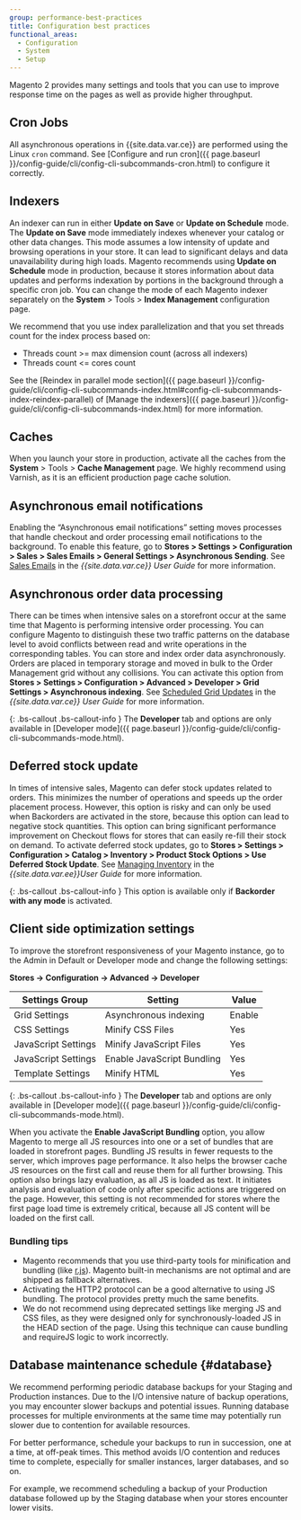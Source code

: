 ```yaml
---
group: performance-best-practices
title: Configuration best practices
functional_areas:
  - Configuration
  - System
  - Setup
---
```


Magento 2 provides many settings and tools that you can use to improve response time on the pages as well as provide higher throughput.

## Cron Jobs

All asynchronous operations in {{site.data.var.ce}} are performed using the Linux `cron` command. See [Configure and run cron]({{ page.baseurl }}/config-guide/cli/config-cli-subcommands-cron.html) to configure it correctly.

## Indexers

An indexer can run in either **Update on Save** or **Update on Schedule** mode. The **Update on Save** mode immediately indexes whenever your catalog or other data changes. This mode assumes a low intensity of update and browsing operations in your store. It can lead to significant delays and data unavailability during high loads. Magento recommends using **Update on Schedule** mode in production, because it stores information about data updates and performs indexation by portions in the background through a specific cron job. You can change the mode of each Magento indexer separately on the  **System** > Tools > **Index Management** configuration page.

We recommend that you use index parallelization and that you set threads count for the index process based on:
- Threads count >= max dimension count (across all indexers)
- Threads count <= cores count

See the [Reindex in parallel mode section]({{ page.baseurl }}/config-guide/cli/config-cli-subcommands-index.html#config-cli-subcommands-index-reindex-parallel) of [Manage the indexers]({{ page.baseurl }}/config-guide/cli/config-cli-subcommands-index.html) for more information.

## Caches

When you launch your store in production, activate all the caches from the **System** > Tools > **Cache Management** page. We highly recommend using Varnish, as it is an efficient production page cache solution.

## Asynchronous email notifications

Enabling the “Asynchronous email notifications” setting moves processes that handle checkout and order processing email notifications to the background. To enable this feature, go to **Stores > Settings > Configuration > Sales > Sales Emails > General Settings > Asynchronous Sending**. See [Sales Emails](http://docs.magento.com/m2/ce/user_guide/configuration/sales/sales-emails.html) in the _{{site.data.var.ce}} User Guide_ for more information.

## Asynchronous order data processing

There can be times when intensive sales on a storefront occur at the same time that Magento is performing intensive order processing. You can configure Magento to distinguish these two traffic patterns on the database level to avoid conflicts between read and write operations in the corresponding tables. You can store and index order data asynchronously. Orders are placed in temporary storage and moved in bulk to the Order Management grid without any collisions. You can activate this option from **Stores > Settings > Configuration > Advanced > Developer > Grid Settings > Asynchronous indexing**. See [Scheduled Grid Updates](http://docs.magento.com/m2/ce/user_guide/sales/order-grid-updates-schedule.html) in the _{{site.data.var.ce}} User Guide_ for more information.

{: .bs-callout .bs-callout-info }
The **Developer** tab and options are only available in [Developer mode]({{ page.baseurl }}/config-guide/cli/config-cli-subcommands-mode.html).

## Deferred stock update

In times of intensive sales,  Magento can defer stock updates related to orders. This minimizes the number of operations and speeds up the order placement process. However, this option is risky and can only be used when Backorders are activated in the store, because this option can lead to negative stock quantities. This option can bring significant performance improvement on Checkout flows for stores that can easily re-fill their stock on demand. To activate deferred stock updates, go to **Stores > Settings > Configuration > Catalog > Inventory > Product Stock Options > Use Deferred Stock Update**. See [Managing Inventory](http://docs.magento.com/m2/ee/user_guide/catalog/inventory.html) in the _{{site.data.var.ee}}User Guide_ for more information.

{: .bs-callout .bs-callout-info }
This option is available only if **Backorder with any mode** is activated.

## Client side optimization settings

To improve the storefront responsiveness of your Magento instance, go to the Admin in Default or Developer mode and change the following settings:

**Stores -> Configuration -> Advanced -> Developer**

| Settings Group      | Setting                    | Value  |
| ------------------- | -------------------------- | ------ |
| Grid Settings       | Asynchronous indexing      | Enable |
| CSS Settings        | Minify CSS Files           | Yes    |
| JavaScript Settings | Minify JavaScript Files    | Yes    |
| JavaScript Settings | Enable JavaScript Bundling | Yes    |
| Template Settings   | Minify HTML                | Yes    |

{: .bs-callout .bs-callout-info }
The **Developer** tab and options are only available in [Developer mode]({{ page.baseurl }}/config-guide/cli/config-cli-subcommands-mode.html).

When you activate the **Enable JavaScript Bundling** option, you allow Magento to merge all JS resources into one or a set of bundles that are loaded in storefront pages. Bundling JS results in fewer requests to the server, which improves page performance. It also helps the browser cache JS resources on the first call and reuse them for all further browsing. This option also brings lazy evaluation, as all JS is loaded as text. It initiates analysis and evaluation of code only after specific actions are triggered on the page. However, this setting is not recommended for stores where the first page load time is extremely critical, because all JS content will be loaded on the first call.

### Bundling tips

* Magento recommends that you use third-party tools for minification and bundling (like [r.js](http://requirejs.org/)). Magento built-in mechanisms are not optimal and are shipped as fallback alternatives.
* Activating the HTTP2 protocol can be a good alternative to using JS bundling. The protocol provides pretty much the same benefits.
* We do not recommend using deprecated settings like merging JS and CSS files, as they were designed only for synchronously-loaded JS in the HEAD section of the page. Using this technique can cause bundling and requireJS logic to work incorrectly.

## Database maintenance schedule {#database}

We recommend performing periodic database backups for your Staging and Production instances. Due to the I/O intensive nature of backup operations, you may encounter slower backups and potential issues. Running database processes for multiple environments at the same time may potentially run slower due to contention for available resources.

For better performance, schedule your backups to run in succession, one at a time, at off-peak times. This method avoids I/O contention and reduces time to complete, especially for smaller instances, larger databases, and so on.

For example, we recommend scheduling a backup of your Production database followed up by the Staging database when your stores encounter lower visits.
